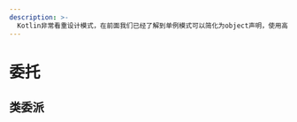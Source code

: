 ```yaml
---
description: >-
  Kotlin非常看重设计模式，在前面我们已经了解到单例模式可以简化为object声明，使用高阶函数和函数类型简化观察者模式的实现。本章中我们将了解Kotlin的委托（Delegates）特性，并应用在我们常用的设计模式之中。
---
```


# 委托

## 类委派

